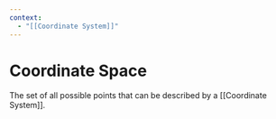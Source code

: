 ```yaml
---
context:
  - "[[Coordinate System]]"
---
```


# Coordinate Space

The set of all possible points that can be described by a [[Coordinate System]].
